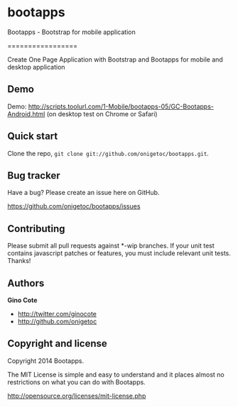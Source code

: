 bootapps
========

Bootapps - Bootstrap for mobile application

=================

Create One Page Application with Bootstrap and Bootapps for mobile and desktop application

Demo
-----------
Demo: http://scripts.toolurl.com/1-Mobile/bootapps-05/GC-Bootapps-Android.html (on desktop test on Chrome or Safari)

Quick start
-----------

Clone the repo, `git clone git://github.com/onigetoc/bootapps.git`.


Bug tracker
-----------

Have a bug? Please create an issue here on GitHub.

https://github.com/onigetoc/bootapps/issues


Contributing
------------

Please submit all pull requests against *-wip branches. If your unit test contains javascript patches or features, you must include relevant unit tests. Thanks!


Authors
-------

**Gino Cote**

+ http://twitter.com/ginocote
+ http://github.com/onigetoc



Copyright and license
---------------------

Copyright 2014 Bootapps.

The MIT License is simple and easy to understand and it places almost no restrictions on what you can do with Bootapps.

  http://opensource.org/licenses/mit-license.php
